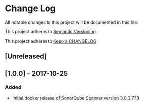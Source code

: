 # Change Log
All notable changes to this project will be documented in this file.

This project adheres to [Semantic Versioning](http://semver.org/).

This project adheres to [Keep a CHANGELOG](http://keepachangelog.com/)

## [Unreleased]

## [1.0.0] - 2017-10-25

### Added

- Initial docker release of SonarQube Scanner version 3.0.3.778
